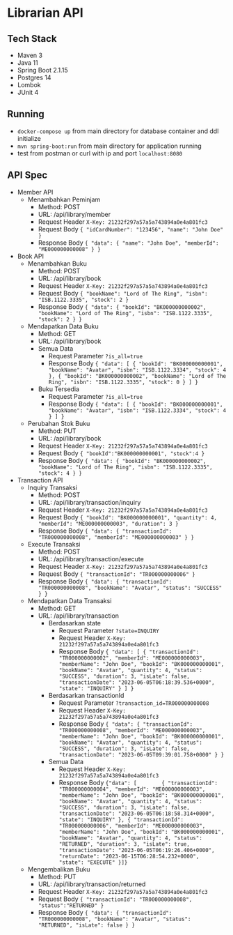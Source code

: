 # Librarian API

## Tech Stack
- Maven 3
- Java 11
- Spring Boot 2.1.15
- Postgres 14
- Lombok
- JUnit 4

## Running
- ```docker-compose up``` from main directory for database container and ddl initialize
- ```mvn spring-boot:run``` from main directory for application running
- test from postman or curl with ip and port ```localhost:8080```

## API Spec
- Member API
  - Menambahkan Peminjam
    - Method: POST
    - URL: /api/library/member
    - Request Header ```X-Key: 21232f297a57a5a743894a0e4a801fc3```
    - Request Body ```{
      "idCardNumber": "123456",
      "name": "John Doe"
      }```
    - Response Body ```{
      "data": {
      "name": "John Doe",
      "memberId": "ME000000000008"
      }
      }```
- Book API
  - Menambahkan Buku
    - Method: POST
    - URL: /api/library/book
    - Request Header ```X-Key: 21232f297a57a5a743894a0e4a801fc3```
    - Request Body ```{
      "bookName": "Lord of The Ring",
      "isbn": "ISB.1122.3335",
      "stock": 2
      }```
    - Response Body ```{
      "data": {
      "bookId": "BK000000000002",
      "bookName": "Lord of The Ring",
      "isbn": "ISB.1122.3335",
      "stock": 2
      }
      }```
  - Mendapatkan Data Buku
    - Method: GET
    - URL: /api/library/book
    - Semua Data
      - Request Parameter ```?is_all=true```
      - Response Body ```{
        "data": [
        {
        "bookId": "BK000000000001",
        "bookName": "Avatar",
        "isbn": "ISB.1122.3334",
        "stock": 4
        },
        {
        "bookId": "BK000000000002",
        "bookName": "Lord of The Ring",
        "isbn": "ISB.1122.3335",
        "stock": 0
        }
        ]
        }```
    - Buku Tersedia
      - Request Parameter ```?is_all=true```
      - Response Body ```{
        "data": [
        {
        "bookId": "BK000000000001",
        "bookName": "Avatar",
        "isbn": "ISB.1122.3334",
        "stock": 4
        }
        ]
        }```
  - Perubahan Stok Buku
    - Method: PUT
    - URL: /api/library/book
    - Request Header ```X-Key: 21232f297a57a5a743894a0e4a801fc3```
    - Request Body ```{
      "bookId":"BK000000000001",
      "stock":4
      }```
    - Response Body ```{
      "data": {
      "bookId": "BK000000000002",
      "bookName": "Lord of The Ring",
      "isbn": "ISB.1122.3335",
      "stock": 4
      }
      }```
- Transaction API
  - Inquiry Transaksi
    - Method: POST
    - URL: /api/library/transaction/inquiry
    - Request Header ```X-Key: 21232f297a57a5a743894a0e4a801fc3```
    - Request Body ```{
      "bookId": "BK000000000001",
      "quantity": 4,
      "memberId": "ME000000000003",
      "duration": 3
      }```
    - Response Body ```{
      "data": {
      "transactionId": "TR000000000008",
      "memberId": "ME000000000003"
      }
      }```
  - Execute Transaksi
    - Method: POST
    - URL: /api/library/transaction/execute
    - Request Header ```X-Key: 21232f297a57a5a743894a0e4a801fc3```
    - Request Body ```{
      "transactionId": "TR000000000006"
      }```
    - Response Body ```{
      "data": {
      "transactionId": "TR000000000008",
      "bookName": "Avatar",
      "status": "SUCCESS"
      }
      }```
  - Mendapatkan Data Transaksi
    - Method: GET
    - URL: /api/library/transaction
      - Berdasarkan state
        - Request Parameter ```?state=INQUIRY```
        - Request Header ```X-Key: 21232f297a57a5a743894a0e4a801fc3```
        - Response Body ```{
          "data": [
          {
          "transactionId": "TR000000000002",
          "memberId": "ME000000000003",
          "memberName": "John Doe",
          "bookId": "BK000000000001",
          "bookName": "Avatar",
          "quantity": 4,
          "status": "SUCCESS",
          "duration": 3,
          "isLate": false,
          "transactionDate": "2023-06-05T06:18:39.536+0000",
          "state": "INQUIRY"
          } ] }```
      - Berdasarkan transactionId
        - Request Parameter ```?transaction_id=TR000000000008```
        - Request Header ```X-Key: 21232f297a57a5a743894a0e4a801fc3```
        - Response Body ```{
          "data": {
          "transactionId": "TR000000000008",
          "memberId": "ME000000000003",
          "memberName": "John Doe",
          "bookId": "BK000000000001",
          "bookName": "Avatar",
          "quantity": 4,
          "status": "SUCCESS",
          "duration": 3,
          "isLate": false,
          "transactionDate": "2023-06-05T09:39:01.758+0000"
          }
          }```
      - Semua Data
        - Request Header ```X-Key: 21232f297a57a5a743894a0e4a801fc3```
        - Response Body ```{"data": [        {
          "transactionId": "TR000000000004",
          "memberId": "ME000000000003",
          "memberName": "John Doe",
          "bookId": "BK000000000001",
          "bookName": "Avatar",
          "quantity": 4,
          "status": "SUCCESS",
          "duration": 3,
          "isLate": false,
          "transactionDate": "2023-06-05T06:18:58.314+0000",
          "state": "INQUIRY"
          },
          {
          "transactionId": "TR000000000006",
          "memberId": "ME000000000003",
          "memberName": "John Doe",
          "bookId": "BK000000000001",
          "bookName": "Avatar",
          "quantity": 4,
          "status": "RETURNED",
          "duration": 3,
          "isLate": true,
          "transactionDate": "2023-06-05T06:19:26.406+0000",
          "returnDate": "2023-06-15T06:28:54.232+0000",
          "state": "EXECUTE"
          }]}```
  - Mengembalikan Buku
    - Method: PUT
    - URL: /api/library/transaction/returned
    - Request Header ```X-Key: 21232f297a57a5a743894a0e4a801fc3```
    - Request Body ```{
      "transactionId": "TR000000000008",
      "status":"RETURNED"
      }```
    - Response Body ```{
      "data": {
      "transactionId": "TR000000000008",
      "bookName": "Avatar",
      "status": "RETURNED",
      "isLate": false
      }
      }```